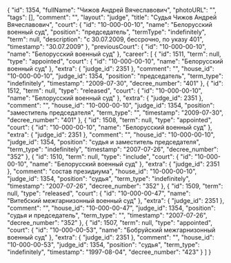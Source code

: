 {
    "id": 1354,
    "fullName": "Чижов Андрей Вячеславович",
    "photoURL": "",
    "tags": [],
    "comment": "",
    "layout": "judge",
    "title": "Судья Чижов Андрей Вячеславович",
    "court": {
        "id": "10-000-00-10",
        "name": "Белорусский военный суд",
        "position": "председатель",
        "termType": "indefinitely",
        "term": null,
        "description": "c 30.07.2009, бессрочно, по указу 401",
        "timestamp": "30.07.2009"
    },
    "previousCourt": {
        "id": "10-000-00-10",
        "name": "Белорусский военный суд"
    },
    "career": [
        {
            "id": 1511,
            "term": null,
            "type": "appointed",
            "court": {
                "id": "10-000-00-10",
                "name": "Белорусский военный суд"
            },
            "extra": {
                "judge_id": 2351
            },
            "comment": "",
            "house_id": "10-000-00-10",
            "judge_id": 1354,
            "position": "председатель",
            "term_type": "indefinitely",
            "timestamp": "2009-07-30",
            "decree_number": "401"
        },
        {
            "id": 1512,
            "term": null,
            "type": "released",
            "court": {
                "id": "10-000-00-10",
                "name": "Белорусский военный суд"
            },
            "extra": {
                "judge_id": 2351
            },
            "comment": "",
            "house_id": "10-000-00-10",
            "judge_id": 1354,
            "position": "заместитель председателя",
            "term_type": "",
            "timestamp": "2009-07-30",
            "decree_number": "401"
        },
        {
            "id": 1508,
            "term": null,
            "type": "appointed",
            "court": {
                "id": "10-000-00-10",
                "name": "Белорусский военный суд"
            },
            "extra": {
                "judge_id": 2351
            },
            "comment": "",
            "house_id": "10-000-00-10",
            "judge_id": 1354,
            "position": "судья и заместитель председателя",
            "term_type": "indefinitely",
            "timestamp": "2007-07-26",
            "decree_number": "352"
        },
        {
            "id": 1510,
            "term": null,
            "type": "include",
            "court": {
                "id": "10-000-00-10",
                "name": "Белорусский военный суд"
            },
            "extra": {
                "judge_id": 2351
            },
            "comment": "состав президиума",
            "house_id": "10-000-00-10",
            "judge_id": 1354,
            "position": "судья",
            "term_type": "indefinitely",
            "timestamp": "2007-07-26",
            "decree_number": "352"
        },
        {
            "id": 1509,
            "term": null,
            "type": "released",
            "court": {
                "id": "10-000-00-47",
                "name": "Витебский межгарнизонный военный суд"
            },
            "extra": {
                "judge_id": 2351
            },
            "comment": "",
            "house_id": "10-000-00-47",
            "judge_id": 1354,
            "position": "судья и председатель",
            "term_type": "",
            "timestamp": "2007-07-26",
            "decree_number": "352"
        },
        {
            "id": 1507,
            "term": null,
            "type": "appointed",
            "court": {
                "id": "10-000-00-53",
                "name": "Бобруйский межгарнизонный военный суд"
            },
            "extra": {
                "judge_id": 2351
            },
            "comment": "",
            "house_id": "10-000-00-53",
            "judge_id": 1354,
            "position": "судья",
            "term_type": "indefinitely",
            "timestamp": "1997-08-04",
            "decree_number": "423"
        }
    ]
}